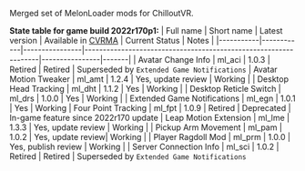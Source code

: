 Merged set of MelonLoader mods for ChilloutVR.

**State table for game build 2022r170p1:**
| Full name | Short name | Latest version | Available in [CVRMA](https://github.com/knah/CVRMelonAssistant) | Current Status | Notes |
|-----------|------------|----------------|-----------------------------------------------------------------|----------------|-------|
| Avatar Change Info | ml_aci | 1.0.3 | Retired | Retired | Superseded by `Extended Game Notifications`
| Avatar Motion Tweaker | ml_amt | 1.2.4 | Yes, update review | Working |
| Desktop Head Tracking | ml_dht | 1.1.2 | Yes | Working |
| Desktop Reticle Switch | ml_drs | 1.0.0 | Yes | Working |
| Extended Game Notifications | ml_egn | 1.0.1 | Yes | Working
| Four Point Tracking | ml_fpt | 1.0.9 | Retired | Deprecated | In-game feature since 2022r170 update
| Leap Motion Extension | ml_lme | 1.3.3 | Yes, update review | Working |
| Pickup Arm Movement | ml_pam | 1.0.2 | Yes, update review| Working |
| Player Ragdoll Mod | ml_prm | 1.0.0 | Yes, publish review | Working | 
| Server Connection Info | ml_sci | 1.0.2 | Retired | Retired | Superseded by `Extended Game Notifications`
